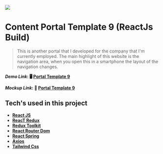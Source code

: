 ![](https://i.ibb.co/HGTq9rC/template9-home.png)

# Content Portal Template 9 (ReactJs Build)
> This is another portal that I developed for the company that I'm currently employed. The main highlight of this website is the navigation area, when you open this in a smartphone the layout of the navigation changes.

**_Demo Link_: :desktop_computer: [Portal Template 9](https://portal-template-9.netlify.app/)**

**_Mockup Link_: :art: [Portal Template 9](https://www.figma.com/file/Mzjq5FPho4HpilaUreoBsR/template-9?node-id=0%3A1)**

## Tech's used in this project
- **[React JS](https://reactjs.org/)**
- **[ReacT Redux](https://react-redux.js.org/)**
- **[Redux Toolkit](https://redux-toolkit.js.org/)**
- **[React Router Dom](https://reactrouter.com/web/guides/quick-start)**
- **[React Spring](https://react-spring.io/)**
- **[Axios](https://github.com/axios/axios)**
- **[Tailwind Css](https://tailwindcss.com/)**
